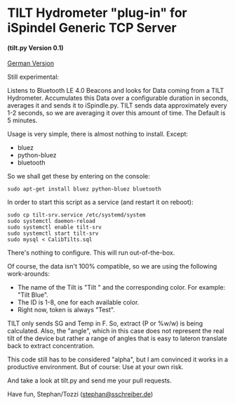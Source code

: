 # TILT Hydrometer "plug-in" for iSpindel Generic TCP Server
#### (tilt.py Version 0.1)

[German Version](README.md)

Still experimental:

Listens to Bluetooth LE 4.0 Beacons and looks for Data coming from a TILT Hydrometer.
Accumulates this Data over a configurable duration in seconds, averages it and sends it to iSpindle.py.
TILT sends data approximately every 1-2 seconds, so we are averaging it over this amount of time.
The Default is 5 minutes.

Usage is very simple, there is almost nothing to install.
Except:

* bluez
* python-bluez
* bluetooth

So we shall get these by entering on the console:

```
sudo apt-get install bluez python-bluez bluetooth
```

In order to start this script as a service (and restart it on reboot):

```
sudo cp tilt-srv.service /etc/systemd/system
sudo systemctl daemon-reload
sudo systemctl enable tilt-srv
sudo systemctl start tilt-srv
sudo mysql < CalibTilts.sql
```

There's nothing to configure. This will run out-of-the-box.

Of course, the data isn't 100% compatible, so we are using the following work-arounds:

* The name of the Tilt is "Tilt " and the corresponding color. For example: "Tilt Blue".
* The ID is 1-8, one for each available color.
* Right now, token is always "Test".

TILT only sends SG and Temp in F.
So, extract (P or %w/w) is being calculated.
Also, the "angle", which in this case does not represent the real tilt of the device but rather a range of angles that is easy to lateron translate back to extract concentration.

This code still has to be considered "alpha", but I am convinced it works in a productive environment.
But of course: Use at your own risk.

And take a look at tilt.py and send me your pull requests.

Have fun,
Stephan/Tozzi (stephan@sschreiber.de)
